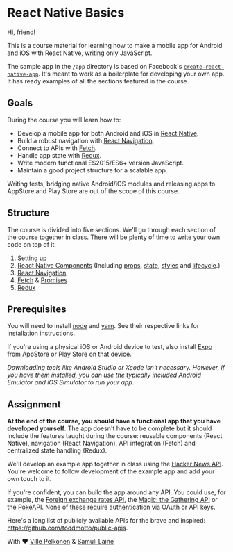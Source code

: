 # React Native Basics
Hi, friend!

This is a course material for learning how to make a mobile app for Android and iOS with React Native, writing only JavaScript.

The sample app in the `/app` directory is based on Facebook's [`create-react-native-app`](https://github.com/react-community/create-react-native-app). It's meant to work as a boilerplate for developing your own app. It has ready examples of all the sections featured in the course.

## Goals
During the course you will learn how to:

* Develop a mobile app for both Android and iOS in [React Native](https://facebook.github.io/react-native/).
* Build a robust navigation with [React Navigation](https://reactnavigation.org/docs/hello-react-navigation.html).
* Connect to APIs with [Fetch](https://facebook.github.io/react-native/docs/network.html).
* Handle app state with [Redux](https://redux.js.org/).
* Write modern functional ES2015/ES6+ version JavaScript.
* Maintain a good project structure for a scalable app.

Writing tests, bridging native Android/iOS modules and releasing apps to AppStore and Play Store are out of the scope of this course.

## Structure
The course is divided into five sections. We'll go through each section of the course together in class. There will be plenty of time to write your own code on top of it.

1. Setting up
2. [React Native Components](https://facebook.github.io/react-native/docs/components-and-apis.html) (Including [props](https://facebook.github.io/react-native/docs/props.html), [state](https://facebook.github.io/react-native/docs/state.html), [styles](https://facebook.github.io/react-native/docs/style.html) and [lifecycle](https://reactjs.org/docs/state-and-lifecycle.html#adding-lifecycle-methods-to-a-class).)
3. [React Navigation](https://reactnavigation.org/docs/hello-react-navigation.html)
4. [Fetch](https://facebook.github.io/react-native/docs/network.html) & [Promises](https://developer.mozilla.org/en-US/docs/Web/JavaScript/Guide/Using_promises)
5. [Redux](https://redux.js.org/)

## Prerequisites
You will need to install [node](https://nodejs.org/en/download/) and [yarn](https://yarnpkg.com/en/docs/install). See their respective links for installation instructions.

If you're using a physical iOS or Android device to test, also install [Expo](https://expo.io/) from AppStore or Play Store on that device.

_Downloading tools like Android Studio or Xcode isn't necessary. However, if you have them installed, you can use the typically included Android Emulator and iOS Simulator to run your app._

## Assignment
**At the end of the course, you should have a functional app that you have developed yourself**. The app doesn't have to be complete but it should include the features taught during the course: reusable components (React Native), navigation (React Navigation), API integration (Fetch) and centralized state handling (Redux).

We'll develop an example app together in class using the [Hacker News API](https://github.com/HackerNews/API). You're welcome to follow development of the example app and add your own touch to it.

If you're confident, you can build the app around any API. You could use, for example, the [Foreign exchange rates API](https://exchangeratesapi.io/), the [Magic: the Gathering API](https://docs.magicthegathering.io/) or the [PokéAPI](https://pokeapi.co/). None of these require authentication via OAuth or API keys.

Here's a long list of publicly available APIs for the brave and inspired: https://github.com/toddmotto/public-apis.

With ♥️ [Ville Pelkonen](https://www.linkedin.com/in/vpelkonen/) & [Samuli Laine](https://www.linkedin.com/in/samuli-laine-2a5bb880/)
